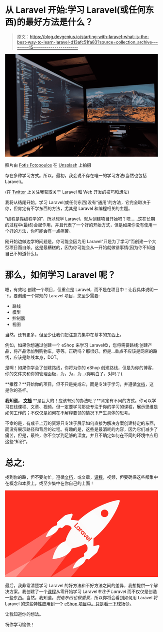 # 从 Laravel 开始:学习 Laravel(或任何东西)的最好方法是什么？

> 原文：<https://blog.devgenius.io/starting-with-laravel-what-is-the-best-way-to-learn-laravel-d13afc51fa83?source=collection_archive---------15----------------------->

![](img/4308dfc09533d423bd85d5a1f7223cc4.png)

照片由 [Fotis Fotopoulos](https://unsplash.com/@ffstop?utm_source=medium&utm_medium=referral) 在 [Unsplash](https://unsplash.com?utm_source=medium&utm_medium=referral) 上拍摄

存在多种学习方式。所以，最初，我会说不存在唯一的学习方法(当然也包括 Laravel)。

([在 Twitter 上关注我](https://twitter.com/JuanDMeGon)获取关于 Laravel 和 Web 开发的技巧和想法)

我将从结尾开始。学习 Laravel(或任何东西)没有“通用”的方法，它完全取决于你，但肯定有不学东西的方法，尤其是 Laravel 和编程相关的主题。

“编程是靠编程学的”，所以想学 Laravel，就从创建项目开始吧？嗯……这在长期的过程中(最终)会起作用，并且代表了一个好的开始方式，但是如果你没有使用一个好的方法，你可能会有一点痛苦。

刚开始边做边学的问题是，你可能会因为用 Laravel“只是为了学习”而创建一个大型项目而自杀。这是最糟糕的，因为你可能会从一开始就做错事情(因为你不知道自己不知道什么)。

# 那么，如何学习 Laravel 呢？

嗯，有效地:创建一个项目，但重点是 Laravel，而不是在项目中！让我具体说明一下。要创建一个常规的 Laravel 项目，您至少需要:

*   路线
*   模型
*   控制器
*   视图

当然，还有更多，但至少让我们把注意力集中在基本的东西上。

例如，如果你想通过创建一个 eShop 来学习 Laravel😋，您将需要路线:创建产品，将产品添加到购物车，等等。正确吗？那很好。但是…重点不应该是网店的路线，应该是路线本身，DOT。

是啊！如果你学会了创建路线，你将为你的 eShop 创建路线，但是为你的博客，你的文件夹和你的管理面板，为，为，为…(你明白了，对吗？).

**推荐？**开始你的项目，但不只是完成它，而是专注于学习，并遵循[文档](https://laravel.com/docs/master)，这是你的圣杯。

**我知道，** [**文档**](https://laravel.com/docs/master) **是巨大的！应该有别的办法吧？**肯定有不同的方式。你可以学习在线课程、文章、视频，但一定要学习那些专注于你的学习的课程，展示思维是如何工作的；不仅仅是如何在不解释要领的情况下产生具体的思考。

不幸的是，有成千上万的资源只专注于展示如何直接为解决方案创建特定的东西，而没有展示路径和背后的过程。有趣的是，这些是最消耗的内容，因为它们减少了痛苦，但是，最终，你不会学到足够的深度，并且不确定如何在不同的环境中应用这些“知识”。

# 总之:

找到你的路，但不要匆忙。遵循[文档](https://laravel.com/docs/master)，或文章，[课程](https://www.programarya.com/php-with-laravel-create-advanced-applications-while-learning-laravel)，视频，但要确保这些都集中在概念和本质上，或至少集中在你自己的上面！

![](img/1e0c9df7325e95e36e4515079f84f818.png)

最后，我非常清楚学习 Laravel 的好方法和不好方法之间的差异，我想提供一个解决方案。我创建了一个[课程](https://www.programarya.com/php-with-laravel-create-advanced-applications-while-learning-laravel)从零开始学习 Laravel*专注于 Laravel* 而不仅仅是创造一些东西。当然，我知道，*创造东西也很重要*，所以你将会看到如何用 Laravel 将 Laravel 的这些特性应用到一个 [eShop 项目中。只是](https://www.programarya.com/php-with-laravel-create-advanced-applications-while-learning-laravel)[看一下球场](https://www.programarya.com/php-with-laravel-create-advanced-applications-while-learning-laravel)😊。

让我知道你的想法。

祝你学习愉快！